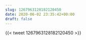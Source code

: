 ```yaml
---
slug: 1267963128182120450
date: 2020-06-02 23:35:42+00:00
draft: false
---
```


{{< tweet 1267963128182120450 >}}
